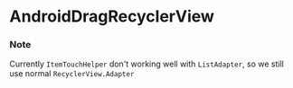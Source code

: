 # AndroidDragRecyclerView


### Note

Currently `ItemTouchHelper` don't working well with `ListAdapter`, so we still use normal `RecyclerView.Adapter`